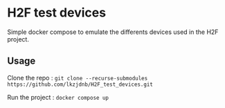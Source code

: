 # H2F test devices
Simple docker compose to emulate the differents devices used in the H2F project.

## Usage
Clone the repo : 
`git clone --recurse-submodules https://github.com/lkzjdnb/H2F_test_devices.git`

Run the project : 
`docker compose up`
